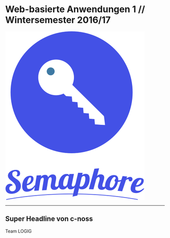 # Web-basierte Anwendungen 1 // Wintersemester 2016/17

![Company Logo](company_assets/logo.png)

---

## Super Headline von c-noss

Team LOGIG
